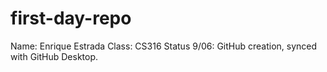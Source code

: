 # first-day-repo

Name: Enrique Estrada
Class: CS316
Status 9/06: GitHub creation, synced with GitHub Desktop.
